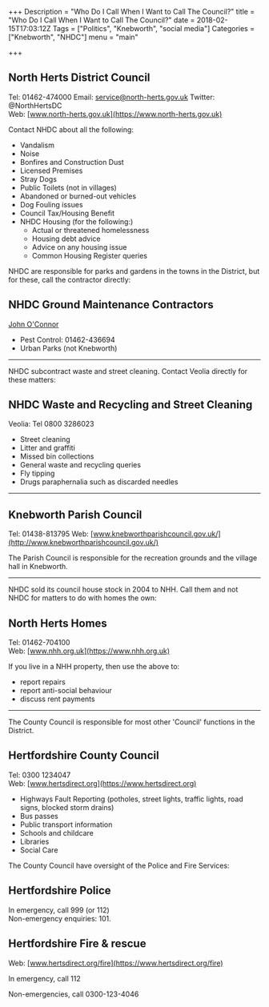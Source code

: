 +++
Description = "Who Do I Call When I Want to Call The Council?"
title = "Who Do I Call When I Want to Call The Council?"
date = 2018-02-15T17:03:12Z 
Tags = ["Politics", "Knebworth", "social media"]
Categories = ["Knebworth", "NHDC"]
menu = "main"

+++

## North Herts District Council

Tel: 01462-474000
Email: service@north-herts.gov.uk
Twitter: @NorthHertsDC  
Web: [www.north-herts.gov.uk](https://www.north-herts.gov.uk)

Contact NHDC about all the following:

* Vandalism
* Noise
* Bonfires and Construction Dust
* Licensed Premises
* Stray Dogs
* Public Toilets (not in villages)
* Abandoned or burned-out vehicles
* Dog Fouling issues
* Council Tax/Housing Benefit
* NHDC Housing (for the following:)
  * Actual or threatened homelessness
  * Housing debt advice
  * Advice on any housing issue
  * Common Housing Register queries

NHDC are responsible for parks and gardens in the towns in the District, but for these, call the contractor directly:

## NHDC Ground Maintenance Contractors

[John O'Connor](https://www.johnoconner.co.uk)

* Pest Control: 01462-436694
* Urban Parks (not Knebworth)

---
NHDC subcontract waste and street cleaning. Contact Veolia directly for these matters:

## NHDC Waste and Recycling and Street Cleaning
Veolia: Tel 0800 3286023

* Street cleaning
* Litter and graffiti
* Missed bin collections
* General waste and recycling queries
* Fly tipping
* Drugs paraphernalia such as discarded needles

---

## Knebworth Parish Council

Tel: 01438-813795
Web: [www.knebworthparishcouncil.gov.uk/](http://www.knebworthparishcouncil.gov.uk/)

The Parish Council is responsible for the recreation grounds and the village hall in Knebworth.

---
NHDC sold its council house stock in 2004 to NHH. Call them and not NHDC for matters to do with homes the own:

## North Herts Homes

Tel: 01462-704100  
Web: [www.nhh.org.uk](https://www.nhh.org.uk)

If you live in a NHH property, then use the above to:
* report repairs
* report anti-social behaviour
* discuss rent payments


---
The County Council is responsible for most other 'Council' functions in the District.

## Hertfordshire County Council

Tel: 0300 1234047  
Web: [www.hertsdirect.org](https://www.hertsdirect.org)

* Highways Fault Reporting (potholes, street lights, traffic lights, road signs, blocked storm drains)
* Bus passes
* Public transport information
* Schools and childcare
* Libraries
* Social Care

The County Council have oversight of the Police and Fire Services:

## Hertfordshire Police

In emergency, call 999 (or 112)  
Non-emergency enquiries: 101.

## Hertfordshire Fire &amp; rescue
Web: [www.hertsdirect.org/fire](https://www.hertsdirect.org/fire)

In emergency, call 112

Non-emergencies, call 0300-123-4046
